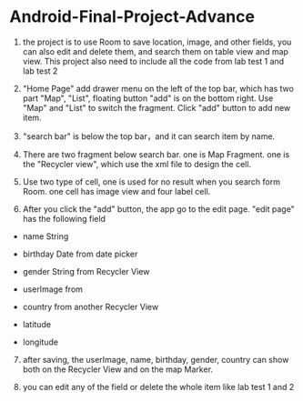 # Android-Final-Project-Advance

1. the project is to use Room to save location, image, and other fields, you can also edit and delete them, and search them on table view and map view. This project also need to include all the code from lab test 1 and lab test 2

2. "Home Page" add drawer menu on the left of the top bar, which has two part "Map", "List", floating button "add" is on the bottom right. Use "Map" and "List" to switch the fragment. Click "add" button to add new item.

3. "search bar" is below the top bar，and it can search item by name.  

4. There are two fragment below search bar. one is Map Fragment. one is the "Recycler view", which use the xml file to design the cell.

5. Use two type of cell, one is used for no result when you search form Room.  one cell has image view and four label cell.  

6. After you click the "add" button, the app go to the edit page. "edit page" has the following field 

- name  String  

- birthday  Date  from date picker

- gender  String  from  Recycler View

- userImage from  

- country from another  Recycler View

- latitude    

- longitude

7. after saving, the userImage, name, birthday, gender, country can show both on the  Recycler View and on the map Marker. 

8. you can edit any of the field or delete the whole item like lab test 1 and 2 

